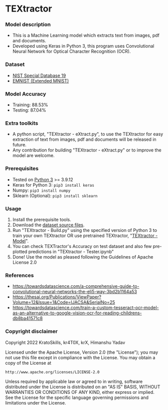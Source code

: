 # TEXtractor

### Model description
- This is a Machine Learning model which extracts text from images, pdf and documents.
- Developed using Keras in Python 3, this program uses Convolutional Neural Network for Optical Character Recognition (OCR).

### Dataset
- [NIST Special Database 19](https://www.nist.gov/srd/nist-special-database-19)
- [EMNIST (Extended MNIST)](https://www.kaggle.com/datasets/crawford/emnist)

### Model Accuracy
- Training: 88.53%
- Testing: 87.04%

### Extra toolkits
- A python script, "TEXtractor - eXtract.py", to use the TEXtractor for easy extraction of text from images, pdf and documents will be released in future.
- Any contribution for building "TEXtractor - eXtract.py" or to improve the model are welcome.

### Prerequisites
- Tested on [Python 3](https://www.python.org/) >= 3.9.12
- Keras for Python 3: `pip3 install keras`
- Numpy: `pip3 install numpy`
- Sklearn (Optional): `pip3 install sklearn`

### Usage
1. Install the prerequisite tools.
2. Download the [dataset source files](https://github.com/KratoSkills/TEXtractor/releases/download/TEXtractor/emnist_source_files.rar).
3. Run "TEXtractor - Build.py" using the specified version of Python 3 to train your own TEXtractor
    OR
   use pretrained TEXtractor, "[TEXtractor - Model](https://github.com/KratoSkills/TEXtractor/releases/download/TEXtractor/TEXtractor.-.Model.h5)".
4. You can check TEXTractor's Accuracy on test dataset and also few pre-plotted predictions in "TEXtractor - Tester.ipynb"
5. Done! Use the model as pleased following the Guidelines of Apache License 2.0

### References
- https://towardsdatascience.com/a-comprehensive-guide-to-convolutional-neural-networks-the-eli5-way-3bd2b1164a53
- https://thesai.org/Publications/ViewPaper?Volume=12&Issue=1&Code=IJACSA&SerialNo=25
- https://towardsdatascience.com/train-a-custom-tesseract-ocr-model-as-an-alternative-to-google-vision-ocr-for-reading-childrens-db8ba41571c8

### Copyright disclaimer
Copyright 2022 KratoSkills, kr4T0X, krX, Himanshu Yadav

Licensed under the Apache License, Version 2.0 (the "License");
you may not use this file except in compliance with the License.
You may obtain a copy of the License at

    http://www.apache.org/licenses/LICENSE-2.0

Unless required by applicable law or agreed to in writing, software
distributed under the License is distributed on an "AS IS" BASIS,
WITHOUT WARRANTIES OR CONDITIONS OF ANY KIND, either express or implied.
See the License for the specific language governing permissions and
limitations under the License.
